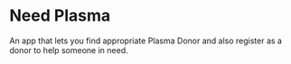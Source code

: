 # Need Plasma

An app that lets you find appropriate Plasma Donor and also register as a donor to help someone in need.

